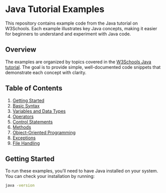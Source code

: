 # Java Tutorial Examples

This repository contains example code from the Java tutorial on W3Schools. Each example illustrates key Java concepts, making it easier for beginners to understand and experiment with Java code.

## Overview

The examples are organized by topics covered in the [W3Schools Java tutorial](https://www.w3schools.com/java/). The goal is to provide simple, well-documented code snippets that demonstrate each concept with clarity.

## Table of Contents

1. [Getting Started](#getting-started)
2. [Basic Syntax](#basic-syntax)
3. [Variables and Data Types](#variables-and-data-types)
4. [Operators](#operators)
5. [Control Statements](#control-statements)
6. [Methods](#methods)
7. [Object-Oriented Programming](#object-oriented-programming)
8. [Exceptions](#exceptions)
9. [File Handling](#file-handling)

## Getting Started

To run these examples, you’ll need to have Java installed on your system. You can check your installation by running:

```bash
java -version
